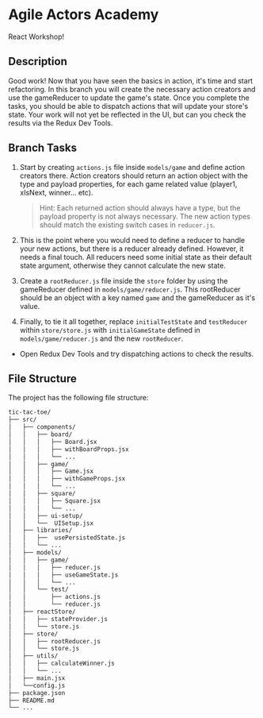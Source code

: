 # Agile Actors Academy

React Workshop!

## Description

Good work! Now that you have seen the basics in action, it's time and start refactoring. In this branch you will create the necessary action creators and use the gameReducer to update the game's state. Once you complete the tasks, you should be able to dispatch actions that will update your store's state. Your work will not yet be reflected in the UI, but can you check the results via the Redux Dev Tools.

## Branch Tasks

1. Start by creating `actions.js` file inside `models/game` and define action creators there. Action creators should return an action object with the type and payload properties, for each game related value (player1, xIsNext, winner... etc).

   > Hint: Each returned action should always have a type, but the payload property is not always necessary. The new action types should match the existing switch cases in `reducer.js`.

2. This is the point where you would need to define a reducer to handle your new actions, but there is a reducer already defined. However, it needs a final touch. All reducers need some initial state as their default state argument, otherwise they cannot calculate the new state.

3. Create a `rootReducer.js` file inside the `store` folder by using the gameReducer defined in `models/game/reducer.js`. This rootReducer should be an object with a key named `game` and the gameReducer as it's value.

4. Finally, to tie it all together, replace `initialTestState` and `testReducer` within `store/store.js`
   with `initialGameState` defined in `models/game/reducer.js` and the new `rootReducer`.

- Open Redux Dev Tools and try dispatching actions to check the results.

## File Structure

The project has the following file structure:

```bash
tic-tac-toe/
├── src/
│   ├── components/
│   │   ├── board/
│   │   │   ├── Board.jsx
│   │   │   ├── withBoardProps.jsx
│   │   │   └── ...
│   │   ├── game/
│   │   │   ├── Game.jsx
│   │   │   ├── withGameProps.jsx
│   │   │   └── ...
│   │   ├── square/
│   │   │   ├── Square.jsx
│   │   │   └── ...
│   │   ├── ui-setup/
│   │   └──  UISetup.jsx
│   ├── libraries/
│   │   ├──  usePersistedState.js
│   │   └── ...
│   ├── models/
│   │   ├── game/
│   │   │   ├── reducer.js
│   │   │   ├── useGameState.js
│   │   │   └── ...
│   │   └── test/
│   │       ├── actions.js
│   │       └── reducer.js
│   ├── reactStore/
│   │   ├── stateProvider.js
│   │   └── store.js
│   ├── store/
│   │   ├── rootReducer.js
│   │   └── store.js
│   ├── utils/
│   │   ├── calculateWinner.js
│   │   └── ...
│   ├── main.jsx
│   └──config.js
├── package.json
├── README.md
└── ...
```
